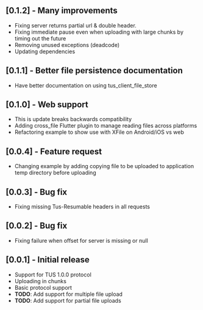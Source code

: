 ## [0.1.2] - Many improvements

* Fixing server returns partial url & double header.
* Fixing immediate pause even when uploading with large chunks by timing out the future
* Removing unused exceptions (deadcode)
* Updating dependencies

## [0.1.1] - Better file persistence documentation

* Have better documentation on using tus_client_file_store

## [0.1.0] - Web support

* This is update breaks backwards compatibility
* Adding cross_file Flutter plugin to manage reading files across platforms
* Refactoring example to show use with XFile on Android/iOS vs web

## [0.0.4] - Feature request

* Changing example by adding copying file to be uploaded to application temp directory before uploading

## [0.0.3] - Bug fix

* Fixing missing Tus-Resumable headers in all requests

## [0.0.2] - Bug fix

* Fixing failure when offset for server is missing or null

## [0.0.1] - Initial release

* Support for TUS 1.0.0 protocol
* Uploading in chunks
* Basic protocol support
* **TODO**: Add support for multiple file upload
* **TODO**: Add support for partial file uploads
